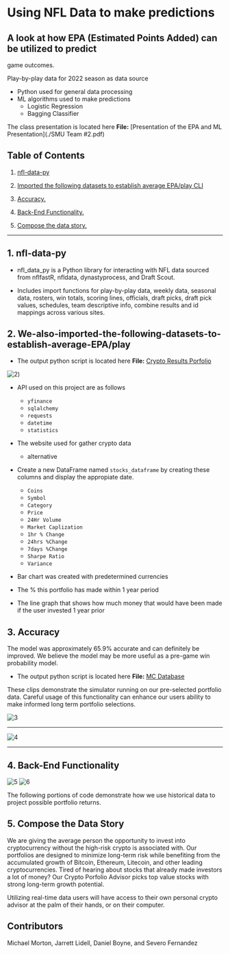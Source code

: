 # Using NFL Data to make predictions

## A look at how EPA (Estimated Points Added) can be utilized to predict
game outcomes.

Play-by-play data for 2022 season as data source
- Python used for general data processing
- ML algorithms used to make predictions
  - Logistic Regression
  - Bagging Classifier

 The class presentation is located here **File:** [Presentation of the EPA and ML Presentation](./SMU Team #2.pdf)

## Table of Contents
1. [nfl-data-py](#1-nfl-data-py)

2. [Imported the following datasets to establish average EPA/play CLI](#2-We-also-imported-the-following-datasets-to-establish-average-EPA/play)

3. [Accuracy.](#3-Simulation-Trajectories)

4. [Back-End Functionality.](#4-Back-End-Functionality)

5. [Compose the data story.](#5-compose-the-data-story)

---

## 1. nfl-data-py

- nfl_data_py is a Python library for interacting with NFL data sourced from nflfastR, nfldata, dynastyprocess, and Draft Scout.

- Includes import functions for play-by-play data, weekly data, seasonal data, rosters, win totals, scoring lines, officials, draft picks, draft pick values, schedules, team descriptive info, combine results and id mappings across various sites.
    
  

## 2. We-also-imported-the-following-datasets-to-establish-average-EPA/play

* The output python script is located here **File:** [Crypto Results Porfolio](/results.py)

 ![2](./Images/Screen%20Shot%202022-06-09%20at%201.46.14%20PM.png))
* API used on this project are as follows
   * `yfinance`
   * `sqlalchemy`
   * `requests`
   * `datetime`
   * `statistics` 
   
* The website used for gather crypto data
   * alternative
   
* Create a new DataFrame named `stocks_dataframe` by creating these columns and display the appropiate date.
   * `Coins`	
   * `Symbol`	
   * `Category`	
   * `Price`	
   * `24Hr Volume`
   * `Market Caplization`	
   * `1hr % Change`	
   * `24hrs %Change`	
   * `7days %Change`	
   * `Sharpe Ratio`	
   * `Variance`
   
* Bar chart was created with predetermined currencies 
* The % this portfolio has made within 1 year period
* The line graph that shows how much money that would have been made if the user invested 1 year prior


## 3. Accuracy 

The model was approximately 65.9% accurate and can definitely be improved. We believe the model may be more useful as a pre-game win probability model.

* The output python script is located here **File:** [MC Database](.//mc_database.ipynb)

These clips demonstrate the simulator running on our pre-selected portfolio data.
Careful usage of this functionality can enhance our users ability to make informed long term portfolio selections.

![3](./Images/MC-low_risk.gif)

---

![4](./Images/MC-Plot.gif)

---



## 4. Back-End Functionality

![5](./Images/Low_Risk_Portfolio.png)
![6](./Images/Screen%20Shot%202022-06-09%20at%204.40.23%20PM.png)

The following portions of code demonstrate how we use historical data to project possible portfolio returns.

## 5. Compose the Data Story

We are giving the average person the opportunity to invest into cryptocurrency without the high-risk crypto is associated with. Our portfolios are designed to minimize long-term risk while benefiting from the accumulated growth of Bitcoin, Ethereum, Litecoin, and other leading cryptocurrencies.
Tired of hearing about stocks that already made investors a lot of money? Our Crypto Porfolio Advisor picks top value stocks with strong long-term growth potential.

Utilizing real-time data users will have access to their own personal crypto advisor at the palm of their hands, or on their computer.

## Contributors
Michael Morton, Jarrett Lidell, Daniel Boyne, and Severo Fernandez
